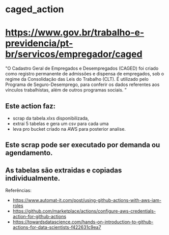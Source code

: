 # caged_action
# https://www.gov.br/trabalho-e-previdencia/pt-br/servicos/empregador/caged
"O Cadastro Geral de Empregados e Desempregados (CAGED) foi criado como registro permanente de admissões e dispensa de empregados, sob o regime da Consolidação das Leis do Trabalho (CLT). É utilizado pelo Programa de Seguro-Desemprego, para conferir os dados referentes aos vínculos trabalhistas, além de outros programas sociais.
”

## Este action faz:
- scrap da tabela.xlxs disponibilizada, 
- extrai 5 tabelas e gera um csv para cada uma 
- leva pro bucket criado na AWS para posterior analise.

## Este scrap pode ser executado por demanda ou agendamento.
## As tabelas são extraidas e copiadas individualmente.

Referências:
- https://www.automat-it.com/post/using-github-actions-with-aws-iam-roles
- https://github.com/marketplace/actions/configure-aws-credentials-action-for-github-actions
- https://towardsdatascience.com/hands-on-introduction-to-github-actions-for-data-scientists-f422631c9ea7
